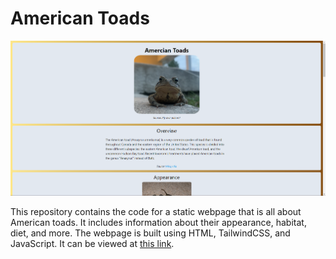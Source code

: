 # American Toads

![American Toads Cover Photo](image.png)

This repository contains the code for a static webpage that is all about American toads. It includes information about their appearance, habitat, diet, and more. The webpage is built using HTML, TailwindCSS, and JavaScript. It can be viewed at <a href="https://american-toads.onrender.com" target="_blank">this link</a>.